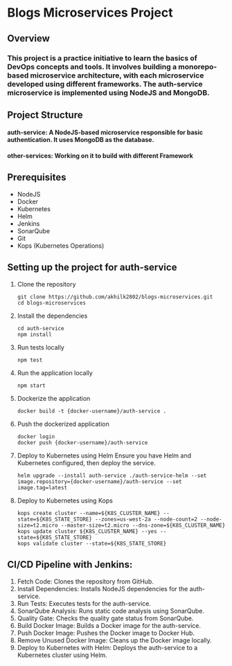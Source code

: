 # Blogs Microservices Project

## Overview
### This project is a practice initiative to learn the basics of DevOps concepts and tools. It involves building a monorepo-based microservice architecture, with each microservice developed using different frameworks. The auth-service microservice is implemented using NodeJS and MongoDB.

## Project Structure
#### auth-service: A NodeJS-based microservice responsible for basic authentication. It uses MongoDB as the database.
#### other-services: Working on it to build with different Framework


## Prerequisites
 - NodeJS
 - Docker
 - Kubernetes
 - Helm
 - Jenkins
 - SonarQube
 - Git
 - Kops (Kubernetes Operations)


 ## Setting up the project for auth-service
 1. Clone the repository 
    ```
    git clone https://github.com/akhilk2802/blogs-microservices.git
    cd blogs-microservices
    ```

 2. Install the dependencies
    ```
    cd auth-service
    npm install
    ```
 3. Run tests locally
    ```
    npm test
    ```
 4. Run the application locally
    ```
    npm start
    ```
 5. Dockerize the application 
    ```
    docker build -t {docker-username}/auth-service .
    ```
 6. Push the dockerized application
    ```
    docker login
    docker push {docker-username}/auth-service
    ```
 7. Deploy to Kubernetes using Helm
     Ensure you have Helm and Kubernetes configured, then deploy the service.
    ```
    helm upgrade --install auth-service ./auth-service-helm --set image.repository={docker-username}/auth-service --set image.tag=latest
    ```
 8. Deploy to Kubernetes using Kops
    ```
    kops create cluster --name=${K8S_CLUSTER_NAME} --state=${K8S_STATE_STORE} --zones=us-west-2a --node-count=2 --node-size=t2.micro --master-size=t2.micro --dns-zone=${K8S_CLUSTER_NAME}
    kops update cluster ${K8S_CLUSTER_NAME} --yes --state=${K8S_STATE_STORE}
    kops validate cluster --state=${K8S_STATE_STORE}
    ```

## CI/CD Pipeline with Jenkins:

1. Fetch Code: Clones the repository from GitHub.
2. Install Dependencies: Installs NodeJS dependencies for the auth-service.
3. Run Tests: Executes tests for the auth-service.
4. SonarQube Analysis: Runs static code analysis using SonarQube.
5. Quality Gate: Checks the quality gate status from SonarQube.
6. Build Docker Image: Builds a Docker image for the auth-service.
7. Push Docker Image: Pushes the Docker image to Docker Hub.
8. Remove Unused Docker Image: Cleans up the Docker image locally.
9. Deploy to Kubernetes with Helm: Deploys the auth-service to a Kubernetes cluster using Helm.


